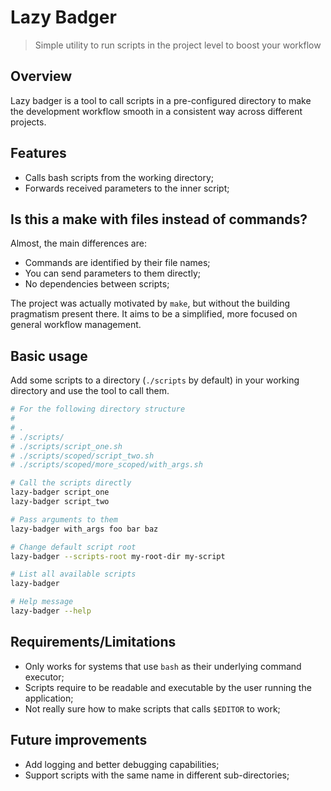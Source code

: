 # Lazy Badger

> Simple utility to run scripts in the project level to boost your workflow

## Overview

Lazy badger is a tool to call scripts in a pre-configured directory to make the
development workflow smooth in a consistent way across different projects.

## Features

- Calls bash scripts from the working directory;
- Forwards received parameters to the inner script;

## Is this a **make** with files instead of commands?

Almost, the main differences are:

- Commands are identified by their file names;
- You can send parameters to them directly;
- No dependencies between scripts;

The project was actually motivated by `make`, but without the building pragmatism
present there. It aims to be a simplified, more focused on general workflow management.

## Basic usage

Add some scripts to a directory (`./scripts` by default) in your working directory
and use the tool to call them.

```bash
# For the following directory structure
#
# .
# ./scripts/
# ./scripts/script_one.sh
# ./scripts/scoped/script_two.sh
# ./scripts/scoped/more_scoped/with_args.sh

# Call the scripts directly
lazy-badger script_one
lazy-badger script_two

# Pass arguments to them
lazy-badger with_args foo bar baz

# Change default script root
lazy-badger --scripts-root my-root-dir my-script

# List all available scripts
lazy-badger

# Help message
lazy-badger --help
```

## Requirements/Limitations

- Only works for systems that use `bash` as their underlying command executor;
- Scripts require to be readable and executable by the user running the application;
- Not really sure how to make scripts that calls `$EDITOR` to work;

## Future improvements

- Add logging and better debugging capabilities;
- Support scripts with the same name in different sub-directories;

